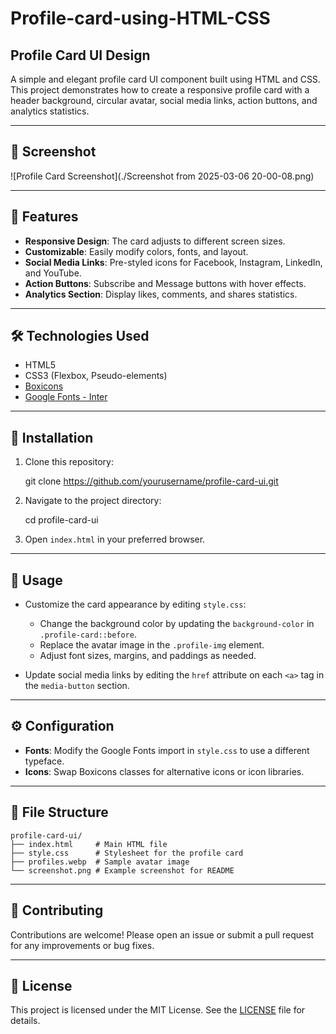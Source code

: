 # Profile-card-using-HTML-CSS

## Profile Card UI Design

A simple and elegant profile card UI component built using HTML and CSS. This project demonstrates how to create a responsive profile card with a header background, circular avatar, social media links, action buttons, and analytics statistics.

---

## 📸 Screenshot

![Profile Card Screenshot](./Screenshot from 2025-03-06 20-00-08.png)

---

## 🚀 Features

* **Responsive Design**: The card adjusts to different screen sizes.
* **Customizable**: Easily modify colors, fonts, and layout.
* **Social Media Links**: Pre-styled icons for Facebook, Instagram, LinkedIn, and YouTube.
* **Action Buttons**: Subscribe and Message buttons with hover effects.
* **Analytics Section**: Display likes, comments, and shares statistics.

---

## 🛠️ Technologies Used

* HTML5
* CSS3 (Flexbox, Pseudo-elements)
* [Boxicons](https://boxicons.com/)
* [Google Fonts - Inter](https://fonts.google.com/specimen/Inter)

---

## 💾 Installation

1. Clone this repository:

   git clone https://github.com/yourusername/profile-card-ui.git

2. Navigate to the project directory:

   cd profile-card-ui

3. Open `index.html` in your preferred browser.

---

## 🎨 Usage

* Customize the card appearance by editing `style.css`:

  * Change the background color by updating the `background-color` in `.profile-card::before`.
  * Replace the avatar image in the `.profile-img` element.
  * Adjust font sizes, margins, and paddings as needed.

* Update social media links by editing the `href` attribute on each `<a>` tag in the `media-button` section.

---

## ⚙️ Configuration

* **Fonts**: Modify the Google Fonts import in `style.css` to use a different typeface.
* **Icons**: Swap Boxicons classes for alternative icons or icon libraries.

---

## 📂 File Structure

```
profile-card-ui/
├── index.html     # Main HTML file
├── style.css      # Stylesheet for the profile card
├── profiles.webp  # Sample avatar image
└── screenshot.png # Example screenshot for README
```

---

## 🤝 Contributing

Contributions are welcome! Please open an issue or submit a pull request for any improvements or bug fixes.

---

## 📄 License

This project is licensed under the MIT License. See the [LICENSE](LICENSE) file for details.
